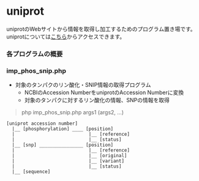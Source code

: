 uniprot
======================
uniprotのWebサイトから情報を取得し加工するためのプログラム置き場です。  
uniprotについては[こちら](http://www.uniprot.org/)からアクセスできます。
 
### 各プログラムの概要 ###

### imp_phos_snip.php
- 対象のタンパクのリン酸化・SNIP情報の取得プログラム
  + NCBIのAccession NumberをuniprotのAccession Numberに変換
  + 対象のタンパクに対するリン酸化の情報、SNPの情報を取得

> php imp_phos_snip.php args1 (args2, ...)

    [uniprot accession number]  
      |__ [phosphorylation] ____ [position]  
      |                           |__ [reference]  
      |                           |__ [status]  
      |__ [snp] ________________ [position]  
      |                           |__ [reference]  
      |                           |__ [original]  
      |                           |__ [variant]  
      |                           |__ [status]  
      |__ [sequence]
